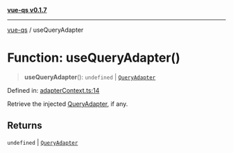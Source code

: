 [**vue-qs v0.1.7**](../README.md)

***

[vue-qs](../README.md) / useQueryAdapter

# Function: useQueryAdapter()

> **useQueryAdapter**(): `undefined` \| [`QueryAdapter`](../type-aliases/QueryAdapter.md)

Defined in: [adapterContext.ts:14](https://github.com/iamsomraj/vue-qs/blob/3914abe3b71638946c178175ac5cb09af4684d1b/src/adapterContext.ts#L14)

Retrieve the injected [QueryAdapter](../type-aliases/QueryAdapter.md), if any.

## Returns

`undefined` \| [`QueryAdapter`](../type-aliases/QueryAdapter.md)
